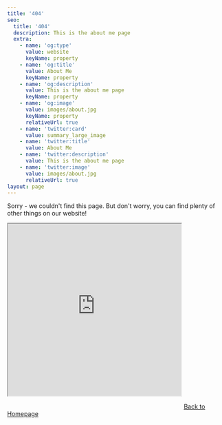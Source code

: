 ```yaml
---
title: '404'
seo:
  title: '404'
  description: This is the about me page
  extra:
    - name: 'og:type'
      value: website
      keyName: property
    - name: 'og:title'
      value: About Me
      keyName: property
    - name: 'og:description'
      value: This is the about me page
      keyName: property
    - name: 'og:image'
      value: images/about.jpg
      keyName: property
      relativeUrl: true
    - name: 'twitter:card'
      value: summary_large_image
    - name: 'twitter:title'
      value: About Me
    - name: 'twitter:description'
      value: This is the about me page
    - name: 'twitter:image'
      value: images/about.jpg
      relativeUrl: true
layout: page
---
```


Sorry - we couldn't find this page. But don't worry, you can find plenty of other things on our website!

<iframe src="https://openprocessing.org/sketch/642529/embed/?plusEmbedHash=MjYyNzAwZDZjNmI2MTcwM2Y3ZmIxMDFlMGMzZGZiZjI4YTk2YjYzZjgwYmRlMGQxMmRlMjEyODY3MjBkZWE4YjZjMzRkOGM4ODM3NzdiNzljZTZiYjFjOWQ5MTJjMzI3NDllMDM5NDU5YjNhOTNkNTEzMDQ5NGVlMGZmNGRlOWNpeFFjU0Y5eE5vb3dtbWdtZGh3dzVFd0lYVTFDRHVLbGpKWDIydXY1UU4ySFA1eHZiTmp1a1VKZjM3dis3NHloUUlvRWY2Y1hURXZLN3ErWDduM3VlQT09&plusEmbedFullscreen=true" width="80%" height="400" style="margin-bottom: 2em;"></iframe>

<a class="button" href="/">
  Back to Homepage
</a>
